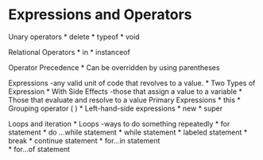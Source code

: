 
# Expressions and Operators #

Unary operators
	* delete
	* typeof 
	* void

Relational Operators
	* in
	* instanceof

Operator Precedence
	* Can be overridden by using parentheses

Expressions -any valid unit of code that revolves to a value.
	* Two Types of Expression
		* With Side Effects -those that assign a value to a variable
		* Those that evaluate and resolve to a value
Primary Expressions
	* this
	* Grouping operator ( )
	* Left-hand-side expressions 
		* new
		* super
		
Loops and iteration
	* Loops -ways to do something repeatedly
		* for statement
		* do ...while statement
		* while statement
		* labeled statement
		* break
		* continue statement
		* for...in statement	
		* for...of statement
		
